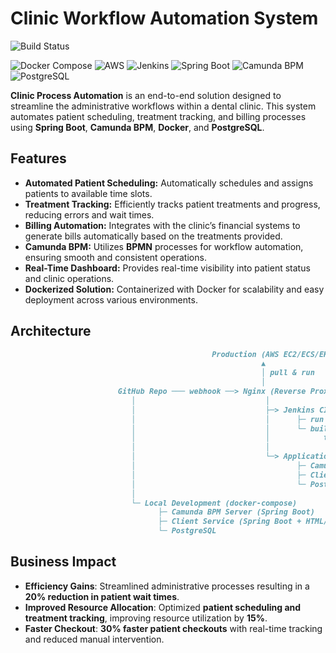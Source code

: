 # Clinic Workflow Automation System
![Build Status](https://img.shields.io/badge/Build%20Status-Passing-brightgreen?logo=githubactions&logoColor=white)

![Docker Compose](https://img.shields.io/badge/Docker-25.0.8-blue?logo=docker&logoColor=white)
![AWS](https://img.shields.io/badge/AWS-EC2-%23FF9900?logo=amazonec2&logoColor=white)
![Jenkins](https://img.shields.io/badge/Jenkins-2.507-blue?logo=jenkins&logoColor=white)
![Spring Boot](https://img.shields.io/badge/Spring%20Boot-3.2.5-brightgreen?logo=spring&logoColor=white)
![Camunda BPM](https://img.shields.io/badge/Camunda-7.23-orange?logo=camunda&logoColor=white)
![PostgreSQL](https://img.shields.io/badge/PostgreSQL-15.2-blue?logo=postgresql&logoColor=white)

**Clinic Process Automation** is an end-to-end solution designed to streamline the administrative workflows within a dental clinic. This system automates patient scheduling, treatment tracking, and billing processes using **Spring Boot**, **Camunda BPM**, **Docker**, and **PostgreSQL**.

## Features
- **Automated Patient Scheduling:** Automatically schedules and assigns patients to available time slots.
- **Treatment Tracking:** Efficiently tracks patient treatments and progress, reducing errors and wait times.
- **Billing Automation:** Integrates with the clinic’s financial systems to generate bills automatically based on the treatments provided.
- **Camunda BPM:** Utilizes **BPMN** processes for workflow automation, ensuring smooth and consistent operations.
- **Real-Time Dashboard:** Provides real-time visibility into patient status and clinic operations.
- **Dockerized Solution:** Containerized with Docker for scalability and easy deployment across various environments.

## Architecture

```markdown           
                                             Production (AWS EC2/ECS/EKS)
                                                        ▲
                                                        │ pull & run
                                                        │
                        GitHub Repo ─── webhook ──> Nginx (Reverse Proxy)
                           │                             │
                           │                             ├─> Jenkins CI
                           │                             │      ├─ run tests
                           │                             │      └─ build & push Docker images
                           │                             │            to AWS ECR (Registry)
                           │                             │
                           │                             └─> Application Containers
                           │                                    ├─ Camunda BPM Server (Spring Boot)
                           │                                    ├─ Client Service (Spring Boot)
                           │                                    └─ PostgreSQL Database
                           │
                           └─ Local Development (docker-compose)
                                 ├─ Camunda BPM Server (Spring Boot)
                                 ├─ Client Service (Spring Boot + HTML/CSS/JS)
                                 └─ PostgreSQL

```
## Business Impact

- **Efficiency Gains**: Streamlined administrative processes resulting in a **20% reduction in patient wait times**.
- **Improved Resource Allocation**: Optimized **patient scheduling and treatment tracking**, improving resource utilization by **15%**.
- **Faster Checkout**: **30% faster patient checkouts** with real-time tracking and reduced manual intervention.
